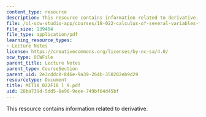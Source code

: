 ```yaml
---
content_type: resource
description: This resource contains information related to derivative.
file: /ol-ocw-studio-app/courses/18-022-calculus-of-several-variables-fall-2010/28ba739d5dd56e969eee749bf64d45bf_MIT18_022F10_l_9.pdf
file_size: 139404
file_type: application/pdf
learning_resource_types:
- Lecture Notes
license: https://creativecommons.org/licenses/by-nc-sa/4.0/
ocw_type: OCWFile
parent_title: Lecture Notes
parent_type: CourseSection
parent_uid: 2e3cddc0-846e-9a39-264b-350202eb9d29
resourcetype: Document
title: MIT18_022F10_l_9.pdf
uid: 28ba739d-5dd5-6e96-9eee-749bf64d45bf
---
```

This resource contains information related to derivative.